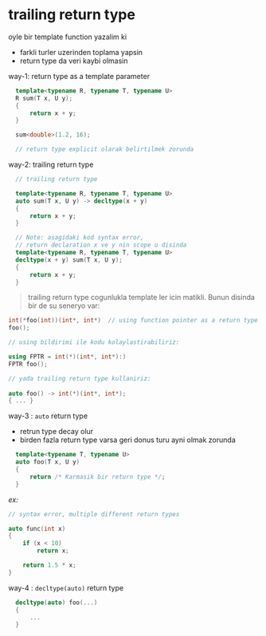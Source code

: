 # trailing return type

oyle bir template function yazalim ki 
  - farkli turler uzerinden toplama yapsin
  - return type da veri kaybi olmasin

  way-1: return type as a template parameter
  ```cpp
    template<typename R, typename T, typename U>
    R sum(T x, U y);
    {
        return x + y;
    }

    sum<double>(1.2, 16);

    // return type explicit olarak belirtilmek zorunda
  ```

  way-2: trailing return type
  ```cpp
    // trailing return type

    template<typename R, typename T, typename U>
    auto sum(T x, U y) -> decltype(x + y)
    {
        return x + y;
    }

    // Note: asagidaki kod syntax error,
    // return declaration x ve y nin scope u disinda
    template<typename R, typename T, typename U>
    decltype(x + y) sum(T x, U y);
    {
        return x + y;
    }
  ```

> trailing return type cogunlukla template ler icin matikli.
> Bunun disinda bir de su seneryo var:
    
  ```cpp
  int(*foo(int))(int*, int*)  // using function pointer as a return type
  foo();
  
  // using bildirimi ile kodu kolaylastirabiliriz:

  using FPTR = int(*)(int*, int*):)
  FPTR foo();
  
  // yada trailing return type kullaniriz:
    
  auto foo() -> int(*)(int*, int*);
  { ... }
  ```
    
  way-3 : ``auto`` return type
  - retrun type decay olur
  - birden fazla return type varsa geri donus turu ayni olmak zorunda

  ```cpp
    template<typename T, typename U>
    auto foo(T x, U y)
    {
        return /* Karmasik bir return type */;
    }
  ```

  _ex:_
  ```cpp
  // syntax error, multiple different return types

  auto func(int x)
  {
      if (x < 10)
          return x;

      return 1.5 * x; 
  }
  ```

  way-4 : ``decltype(auto)`` return type
  ```cpp
    decltype(auto) foo(...)
    {
        ...
    }
  ```

